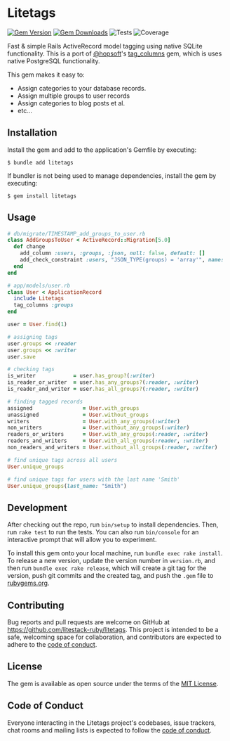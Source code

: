 # Litetags

[![Gem Version](https://badge.fury.io/rb/litetags.svg)](https://rubygems.org/gems/litetags)
[![Gem Downloads](https://img.shields.io/gem/dt/litetags)](https://rubygems.org/gems/litetags)
![Tests](https://github.com/litestack-ruby/litetags/actions/workflows/main.yml/badge.svg)
![Coverage](https://img.shields.io/badge/code_coverage-80%25-brightgreen)

Fast & simple Rails ActiveRecord model tagging using native SQLite functionality. This is a port of [@hopsoft](https://twitter.com/hopsoft)'s [tag_columns](https://github.com/hopsoft/tag_columns) gem, which is uses native PostgreSQL functionality.

This gem makes it easy to:

* Assign categories to your database records.
* Assign multiple groups to user records
* Assign categories to blog posts et al.
* etc...

## Installation

Install the gem and add to the application's Gemfile by executing:

    $ bundle add litetags

If bundler is not being used to manage dependencies, install the gem by executing:

    $ gem install litetags

## Usage

```ruby
# db/migrate/TIMESTAMP_add_groups_to_user.rb
class AddGroupsToUser < ActiveRecord::Migration[5.0]
  def change
    add_column :users, :groups, :json, null: false, default: []
    add_check_constraint :users, "JSON_TYPE(groups) = 'array'", name: 'user_groups_is_array'
  end
end
```

```ruby
# app/models/user.rb
class User < ApplicationRecord
  include Litetags
  tag_columns :groups
end
```

```ruby
user = User.find(1)

# assigning tags
user.groups << :reader
user.groups << :writer
user.save

# checking tags
is_writer            = user.has_group?(:writer)
is_reader_or_writer  = user.has_any_groups?(:reader, :writer)
is_reader_and_writer = user.has_all_groups?(:reader, :writer)

# finding tagged records
assigned                = User.with_groups
unassigned              = User.without_groups
writers                 = User.with_any_groups(:writer)
non_writers             = User.without_any_groups(:writer)
readers_or_writers      = User.with_any_groups(:reader, :writer)
readers_and_writers     = User.with_all_groups(:reader, :writer)
non_readers_and_writers = User.without_all_groups(:reader, :writer)

# find unique tags across all users
User.unique_groups

# find unique tags for users with the last name 'Smith'
User.unique_groups(last_name: "Smith")
```

## Development

After checking out the repo, run `bin/setup` to install dependencies. Then, run `rake test` to run the tests. You can also run `bin/console` for an interactive prompt that will allow you to experiment.

To install this gem onto your local machine, run `bundle exec rake install`. To release a new version, update the version number in `version.rb`, and then run `bundle exec rake release`, which will create a git tag for the version, push git commits and the created tag, and push the `.gem` file to [rubygems.org](https://rubygems.org).

## Contributing

Bug reports and pull requests are welcome on GitHub at https://github.com/litestack-ruby/litetags. This project is intended to be a safe, welcoming space for collaboration, and contributors are expected to adhere to the [code of conduct](https://github.com/litestack-ruby/litetags/blob/main/CODE_OF_CONDUCT.md).

## License

The gem is available as open source under the terms of the [MIT License](https://opensource.org/licenses/MIT).

## Code of Conduct

Everyone interacting in the Litetags project's codebases, issue trackers, chat rooms and mailing lists is expected to follow the [code of conduct](https://github.com/litestack-ruby/litetags/blob/main/CODE_OF_CONDUCT.md).
